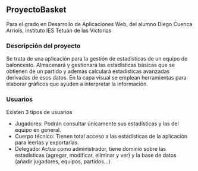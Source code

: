 ## ProyectoBasket
Para el grado en Desarrollo de Aplicaciones Web, del alumno Diego Cuenca Arriols, instituto IES Tetuán de las Victorias



### Descripción del proyecto

Se trata de una aplicación para la gestión de estadísticas de un equipo de baloncesto. Almacenará y gestionará las estadísticas básicas que se obtienen de un partido y además calculará estadísticas avanzadas derivadas de esos datos. En la capa visual se emplean herramientas para elaborar gráficos que ayuden a interpretar la información. 

### Usuarios

Existen 3 tipos de usuarios

  - Jugadores: Podrán consultar únicamente sus estadísticas y las del equipo en general.
  - Cuerpo técnico: Tienen total acceso a las estadísticas de la aplicación para leerlas y exportarlas. 
  - Delegado: Actua como administrador, tiene dominio sobre las estadísticas (agregar, modificar, eliminar y ver) y la base de datos (añadir jugadores, equipos, partidos...)
  


